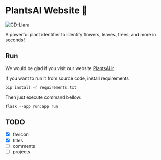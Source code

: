 # PlantsAI Website 🌱

[![CD-Liara](https://github.com/PlantsAI/website/actions/workflows/liara.yaml/badge.svg)](https://github.com/PlantsAI/website/actions/workflows/liara.yaml)

A powerful plant identifier to identify flowers, leaves, trees, and more in seconds!


## Run

We would be glad if you visit our website [PlantsAI.ir](https://plantsai.ir).

If you want to run it from source code, install requirements
```
pip install -r requirements.txt
```
Then just execute command bellow:
```
flask --app run:app run
```

## TODO
- [x] favicon
- [x] titles
- [ ] comments
- [ ] projects